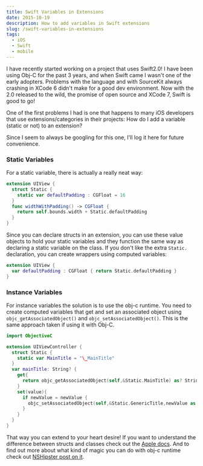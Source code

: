 ```yaml
---
title: Swift Variables in Extensions
date: 2015-10-19
description: How to add variables in Swift extensions
slug: /swift-variables-in-extensions
tags:
  - iOS
  - Swift
  - mobile
---
```


I have recently started working on a project that uses Swift2.0! I have been using Obj-C for the past 3 years, and when Swift came I wasn't one of the early adopters. Problems with the language and with SourceKit always crashing in XCode 6 didn't make for a good dev environment. Now with the 2.0 released to the wild, the promise of open source and XCode 7, Swift is good to go!

One of the first problems I had is one that happens to many iOS developers that use extensions/categories in their projects: How do I add a variable (static or not) to an extension?

Since I seem to always be googling for this one, I'll log it here for future convenience.

### Static Variables

For a static variable, there is actually a really neat way:

```swift
extension UIView {
  struct Static {
    static var defaultPadding : CGFloat = 16
  }
  func widthWithPadding() -> CGFloat {
    return self.bounds.width + Static.defaultPadding
  }
}
```

Since you can declare structs in an extension, you can use these value objects to hold your static variables and they function the same way as declaring a static variable on the class. If you don't like the extra `Static.` declaration, you can create wrappers using computed variables:

```swift
extension UIView {
  var defaultPadding : CGFloat { return Static.defaultPadding }
}
```

### Instance Variables

For instance variables the solution is to use the obj-c runtime. You need to create computed variables that get and set an associated object using `objc_getAssociatedObject()` and `objc_setAssociatedObject()`. This is the same approach taken if using it with Obj-C.

```swift
import ObjectiveC

extension UIViewController {
  struct Static {
    static var MainTitle = "\_MainTitle"
  }
  var mainTitle: String? {
    get{
      return objc_getAssociatedObject(self,&Static.MainTitle) as? String
    }
    set(value){
      if newValue = newValue {
        objc_setAssociatedObject(self,&Static.GenericTitle,newValue as NSString?,.OBJC_ASSOCIATION_RETAIN_NONATOMIC)
      }
    }
  }
}
```

That way you can extend to your heart desire! If you want to understand the difference between structs and classes check out the [Apple docs](appledocs-class-vs-strutc). And to find out more about what kind of magic you can do with obj-c runtime check out [NSHipster post on it](nshipster-objc).

[appledocs-class-vs-strutc]: https://developer.apple.com/library/ios/documentation/Swift/Conceptual/Swift_Programming_Language/ClassesAndStructures.html#//apple_ref/doc/uid/TP40014097-CH13-ID82
[nshipster-objc]: http://nshipster.com/swift-objc-runtime/
